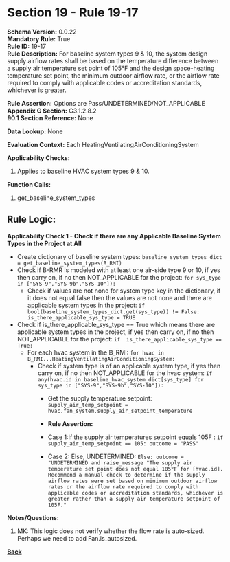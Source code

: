 # Section 19 - Rule 19-17           
**Schema Version:** 0.0.22  
**Mandatory Rule:** True    
**Rule ID:** 19-17           
**Rule Description:** For baseline system types 9 & 10, the system design supply airflow rates shall be based on the temperature difference between a supply air temperature set point of 105°F and the design space-heating temperature set point, the minimum outdoor airflow rate, or the airflow rate required to comply with applicable codes or accreditation standards, whichever is greater.  

**Rule Assertion:** Options are Pass/UNDETERMINED/NOT_APPLICABLE    
**Appendix G Section:** G3.1.2.8.2           
**90.1 Section Reference:** None  

**Data Lookup:** None    

**Evaluation Context:** Each HeatingVentilatingAirConditioningSystem  

**Applicability Checks:**  
1. Applies to baseline HVAC system types 9 & 10.     
   
   
**Function Calls:**  
1. get_baseline_system_types  

## Rule Logic:   
**Applicability Check 1 - Check if there are any Applicable Baseline System Types in the Project at All**   
- Create dictionary of baseline system types: `baseline_system_types_dict = get_baseline_system_types(B_RMI)`  
- Check if B-RMR is modeled with at least one air-side type 9 or 10, if yes then carry on, if no then NOT_APPLICABLE for the project: `for sys_type in ["SYS-9","SYS-9b","SYS-10"]):`
    - Check if values are not none for system type key in the dictionary, if it does not equal false then the values are not none and there are applicable system types in the project: `if bool(baseline_system_types_dict.get(sys_type)) != False: is_there_applicable_sys_type = TRUE`
- Check if is_there_applicable_sys_type == True which means there are applicable system types in the project, if yes then carry on, if no then NOT_APPLICABLE for the project: `if  is_there_applicable_sys_type == True:`    
    - For each hvac system in the B_RMI: `for hvac in B_RMI...HeatingVentilatingAirConditioningSystem:` 
        - Check if system type is of an applicable system type, if yes then carry on, if no then NOT_APPLICABLE for the hvac system:  `If any(hvac.id in baseline_hvac_system_dict[sys_type] for sys_type in ["SYS-9","SYS-9b","SYS-10"]): `    
            - Get the supply temperature setpoint: `supply_air_temp_setpoint = hvac.fan_system.supply_air_setpoint_temperature` 

            - **Rule Assertion:** 
            - Case 1:If the supply air temperatures setpoint equals 105F : `if supply_air_temp_setpoint == 105: outcome = "PASS"`  
            - Case 2: Else, UNDETERMINED: `Else: outcome = "UNDETERMINED and raise_message "The supply air temperature set point does not equal 105°F for [hvac.id]. Recommend a manual check to determine if the supply airflow rates were set based on minimum outdoor airflow rates or the airflow rate required to comply with applicable codes or accreditation standards, whichever is greater rather than a supply air temperature setpoint of 105F."`  

**Notes/Questions:**  
1. MK: This logic does not verify whether the flow rate is auto-sized. Perhaps we need to add Fan.is_autosized.

**[Back](_toc.md)**